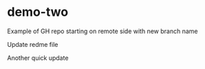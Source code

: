 # demo-two
Example of GH repo starting on remote side with new branch name


Update redme file

Another quick update






